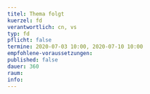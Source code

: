 ```yaml
---
titel: Thema folgt
kuerzel: fd
verantwortlich: cn, vs
typ: fd
pflicht: false
termine: 2020-07-03 10:00, 2020-07-10 10:00
empfohlene-voraussetzungen: 
published: false
dauer: 360
raum: 
info: 
---
```



